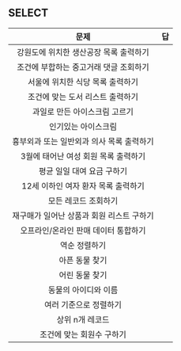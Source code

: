 SELECT 
---
|문제|답|
|:---:|:---:|
|강원도에 위치한 생산공장 목록 출력하기| |
|조건에 부합하는 중고거래 댓글 조회하기| |
|서울에 위치한 식당 목록 출력하기| |
|조건에 맞는 도서 리스트 출력하기| |
|과일로 만든 아이스크림 고르기| |
|인기있는 아이스크림| |
|흉부외과 또는 일반외과 의사 목록 출력하기| |
|3월에 태어난 여성 회원 목록 출력하기| |
|평균 일일 대여 요금 구하기| |
|12세 이하인 여자 환자 목록 출력하기| |
|모든 레코드 조회하기| |
|재구매가 일어난 상품과 회원 리스트 구하기| |
|오프라인/온라인 판매 데이터 통합하기| |
|역순 정렬하기| |
|아픈 동물 찾기| |
|어린 동물 찾기| |
|동물의 아이디와 이름| |
|여러 기준으로 정렬하기| |
|상위 n개 레코드| |
|조건에 맞는 회원수 구하기| |
